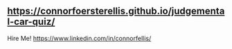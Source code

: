 ## https://connorfoersterellis.github.io/judgemental-car-quiz/

Hire Me!
https://www.linkedin.com/in/connorfellis/
